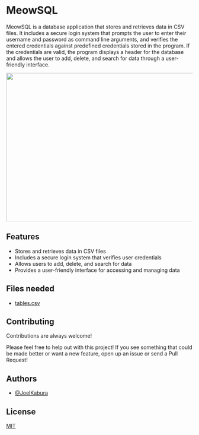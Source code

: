 # MeowSQL

MeowSQL is a database application that stores and retrieves data in CSV files. It includes a secure login system that prompts the
user to enter their username and password as command line arguments, and verifies the entered credentials against predefined credentials stored in the program. If the credentials are valid, 
the program displays a header for the database and allows the user to add, delete, and search for data through a user-friendly interface.


<img src="https://user-images.githubusercontent.com/46387248/208797170-c1138a2b-b4d6-40e3-be20-e4712f24d1ed.png" width="800" height="400" /> 

## Features
- Stores and retrieves data in CSV files
- Includes a secure login system that verifies user credentials
- Allows users to add, delete, and search for data
- Provides a user-friendly interface for accessing and managing data








## Files needed 
- [tables.csv](https://github.com/joelkab/MeowSQL/files/10273616/tables.csv)

## Contributing

Contributions are always welcome!

Please feel free to help out with this project! If you see something that could be made better or want a new feature, open up an issue or send a Pull Request!


## Authors

- [@JoelKabura](https://github.com/joelkab)


## License

[MIT](https://choosealicense.com/licenses/mit/)

